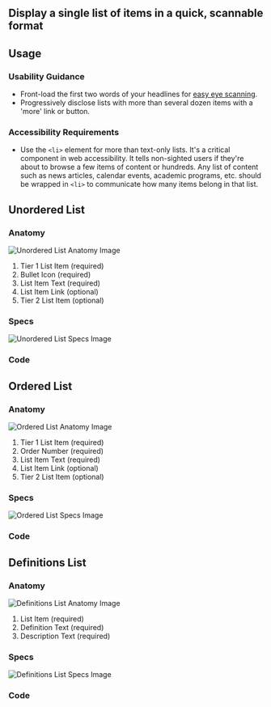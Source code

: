 ## Display a single list of items in a quick, scannable format

## **Usage**

### **Usability Guidance**

* Front-load the first two words of your headlines for [easy eye scanning](https://www.nngroup.com/articles/first-2-words-a-signal-for-scanning/).
* Progressively disclose lists with more than several dozen items with a 'more' link or button.

### **Accessibility Requirements**

* Use the `<li>` element for more than text-only lists. It's a critical component in web accessibility. It tells non-sighted users if they're about to browse a few items of content or hundreds. Any list of content such as news articles, calendar events, academic programs, etc. should be wrapped in `<li>` to communicate how many items belong in that list.

## **Unordered List**

### **Anatomy**

<img class="doc-images" alt="Unordered List Anatomy Image" title="Unordered List Anatomy Image" src="/build/docs/img/Lists/Unordered_List/unorderedlist-anatomy.jpg"/>

1. Tier 1 List Item (required)
2. Bullet Icon (required)
3. List Item Text (required)
4. List Item Link (optional)
5. Tier 2 List Item (optional)


### **Specs**

<img class="doc-images" alt="Unordered List Specs Image" title="Unordered List Specs Image" src="/build/docs/img/Lists/Unordered_List/unorderedlist-specs.jpg"/>

### **Code**

<!--Unordered List code here, if applicable-->

## **Ordered List**

### **Anatomy**

<img class="doc-images" alt="Ordered List Anatomy Image" title="Ordered List Anatomy Image" src="/build/docs/img/Lists/Ordered_List/orderedlist-anatomy.jpg"/>

1. Tier 1 List Item (required)
2. Order Number (required)
3. List Item Text (required)
4. List Item Link (optional)
5. Tier 2 List Item (optional)  

### **Specs**

<img class="doc-images" alt="Ordered List Specs Image" title="Ordered List Specs Image" src="/build/docs/img/Lists/Ordered_List/orderedlist-specs.jpg"/>

### **Code**

<!--Ordered List code here, if applicable-->

## **Definitions List**

### **Anatomy**

<img class="doc-images" alt="Definitions List Anatomy Image" title="Definitions List Anatomy Image" src="/build/docs/img/Lists/Definitions_List/definitionslist-anatomy.jpg"/>

1. List Item (required)
2. Definition Text (required)
3. Description Text (required)


### **Specs**

<img class="doc-images" alt="Definitions List Specs Image" title="Definitions List Specs Image" src="/build/docs/img/Lists/Definitions_List/definitionslist-specs.jpg"/>

### **Code**

<!--Definitions List code here, if applicable-->
